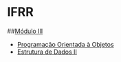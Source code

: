 ﻿# IFRR

##[Módulo III](https://github.com/juniiorlima/ifrr/tree/master/modulo%203/poo)
* [Programação Orientada à Objetos](https://github.com/juniiorlima/ifrr/tree/master/modulo%203/poo)
* [Estrutura de Dados II]()